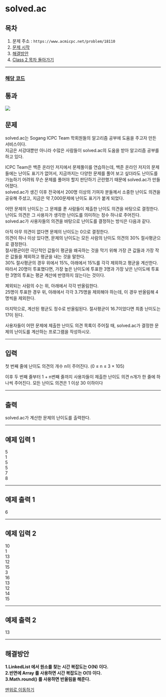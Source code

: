 # solved.ac

## 목차

1. 문제 주소 : `https://www.acmicpc.net/problem/18110`
2. [문제 시작](#문제)
3. [해결방안](#해결방안)
4. [Class 2 목차 돌아가기](../README.md)
___

### [해당 코드](./solvedAc.java)

## 통과

<img src="https://github.com/user-attachments/assets/a8c4277a-0a83-485c-9b24-8153217db224">

## 문제


solved.ac는 Sogang ICPC Team 학회원들의 알고리즘 공부에 도움을 주고자 만든 서비스이다.<br>
지금은 서강대뿐만 아니라 수많은 사람들이 solved.ac의 도움을 받아 알고리즘 공부를 하고 있다.

ICPC Team은 백준 온라인 저지에서 문제풀이를 연습하는데, 백준 온라인 저지의 문제들에는 난이도 표기가 없어서, 지금까지는 다양한 문제를 풀어 보고 싶더라도 난이도를 가늠하기 어려워 무슨 문제를 풀어야 할지 판단하기 곤란했기 때문에 solved.ac가 만들어졌다.<br>
solved.ac가 생긴 이후 전국에서 200명 이상의 기여자 분들께서 소중한 난이도 의견을 공유해 주셨고, 지금은 약 7,000문제에 난이도 표기가 붙게 되었다.

어떤 문제의 난이도는 그 문제를 푼 사람들이 제출한 난이도 의견을 바탕으로 결정한다.<br>
난이도 의견은 그 사용자가 생각한 난이도를 의미하는 정수 하나로 주어진다.<br>
solved.ac가 사용자들의 의견을 바탕으로 난이도를 결정하는 방식은 다음과 같다.

아직 아무 의견이 없다면 문제의 난이도는 0으로 결정한다.<br>
의견이 하나 이상 있다면, 문제의 난이도는 모든 사람의 난이도 의견의 30% 절사평균으로 결정한다.<br>
절사평균이란 극단적인 값들이 평균을 왜곡하는 것을 막기 위해 가장 큰 값들과 가장 작은 값들을 제외하고 평균을 내는 것을 말한다.<br>
30% 절사평균의 경우 위에서 15%, 아래에서 15%를 각각 제외하고 평균을 계산한다.<br>
따라서 20명이 투표했다면, 가장 높은 난이도에 투표한 3명과 가장 낮은 난이도에 투표한 3명의 투표는 평균 계산에 반영하지 않는다는 것이다.

제외되는 사람의 수는 위, 아래에서 각각 반올림한다.<br>
25명이 투표한 경우 위, 아래에서 각각 3.75명을 제외해야 하는데, 이 경우 반올림해 4명씩을 제외한다.

마지막으로, 계산된 평균도 정수로 반올림된다. 절사평균이 16.7이었다면 최종 난이도는 17이 된다.

사용자들이 어떤 문제에 제출한 난이도 의견 목록이 주어질 때, solved.ac가 결정한 문제의 난이도를 계산하는 프로그램을 작성하시오.

___

## 입력

첫 번째 줄에 난이도 의견의 개수 n이 주어진다. (0 ≤ n ≤ 3 × 105)

이후 두 번째 줄부터 1 + n번째 줄까지 사용자들이 제출한 난이도 의견 n개가 한 줄에 하나씩 주어진다. 모든 난이도 의견은 1 이상 30 이하이다

___
## 출력

solved.ac가 계산한 문제의 난이도를 출력한다.

___

## 예제 입력 1

5 <br>
1 <br>
5 <br>
5 <br>
7 <br>
8

---

## 예제 출력 1

6

---

## 예제 입력 2

10 <br>
1 <br>
13 <br>
12 <br> 
15  <br>
3 <br>
16 <br>
13 <br>
12 <br>
14 <br>
15

---

## 예제 출력 2

13

---

## 해결방안
**1.LinkedList 에서 원소를 찾는 시간 복잡도는 O(N) 이다.** <br>
**2.반면에 Array 를 사용하면 시간 복잡도는 O(1) 이다.** <br>
**3.Math.round() 를 사용하면 반올림을 해준다.** <br>

[맨위로 이동하기](#solvedac)